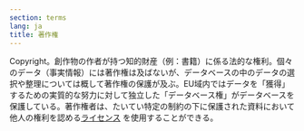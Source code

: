 ```yaml
---
section: terms
lang: ja
title: 著作権
---
```


Copyright。創作物の作者が持つ知的財産（例：書籍）に係る法的な権利。個々のデータ（事実情報）には著作権は及ばないが、データベースの中のデータの選択や整理については概して著作権の保護が及ぶ。EU域内ではデータを「獲得」するための実質的な努力に対して独立した「データベース権」がデータベースを保護している。著作権者は、たいてい特定の制約の下に保護された資料において他人の権利を認める[ライセンス](../licence/) を使用することができる。

